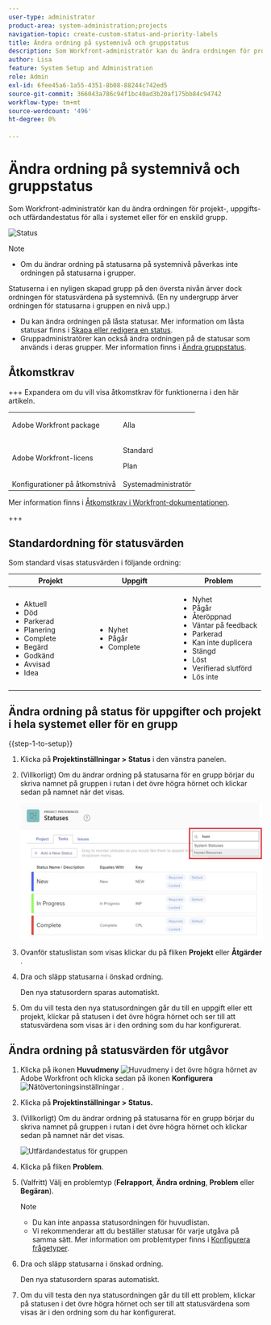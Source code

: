 ```yaml
---
user-type: administrator
product-area: system-administration;projects
navigation-topic: create-custom-status-and-priority-labels
title: Ändra ordning på systemnivå och gruppstatus
description: Som Workfront-administratör kan du ändra ordningen för projekt-, uppgifts- och utfärdandestatus för alla i systemet eller för en enskild grupp.
author: Lisa
feature: System Setup and Administration
role: Admin
exl-id: 6fee45a6-1a55-4351-8b08-88244c742ed5
source-git-commit: 366043a786c94f1bc40ad3b20af175bb84c94742
workflow-type: tm+mt
source-wordcount: '496'
ht-degree: 0%

---
```


# Ändra ordning på systemnivå och gruppstatus

Som Workfront-administratör kan du ändra ordningen för projekt-, uppgifts- och utfärdandestatus för alla i systemet eller för en enskild grupp.

<!--The system version of this snippet mentions a single group because a sysadmin call also reorder statuses there. Group admin version of this article is still needed.-->

![Status](assets/statuses.png)

>[!NOTE]
>
>* Om du ändrar ordning på statusarna på systemnivå påverkas inte ordningen på statusarna i grupper.
>
>  Statuserna i en nyligen skapad grupp på den översta nivån ärver dock ordningen för statusvärdena på systemnivå. (En ny undergrupp ärver ordningen för statusarna i gruppen en nivå upp.)
>
>* Du kan ändra ordningen på låsta statusar. Mer information om låsta statusar finns i [Skapa eller redigera en status](../../../administration-and-setup/customize-workfront/creating-custom-status-and-priority-labels/create-or-edit-a-status.md).
>* Gruppadministratörer kan också ändra ordningen på de statusar som används i deras grupper. Mer information finns i [Ändra gruppstatus](../../../administration-and-setup/manage-groups/manage-group-statuses/reorder-group-statuses-from-groups-area.md).
>

## Åtkomstkrav

+++ Expandera om du vill visa åtkomstkrav för funktionerna i den här artikeln.

<table style="table-layout:auto"> 
 <col> 
 <col> 
 <tbody> 
  <tr> 
   <td>Adobe Workfront package</td> 
   <td><p>Alla</p></td> 
  </tr> 
  <tr> 
   <td>Adobe Workfront-licens</td> 
   <td><p>Standard</p>
       <p>Plan</p></td>
  </tr> 
  <tr> 
   <td>Konfigurationer på åtkomstnivå</td> 
   <td>Systemadministratör</td> 
  </tr> 
 </tbody> 
</table>

Mer information finns i [Åtkomstkrav i Workfront-dokumentationen](/help/quicksilver/administration-and-setup/add-users/access-levels-and-object-permissions/access-level-requirements-in-documentation.md).

+++

## Standardordning för statusvärden

Som standard visas statusvärden i följande ordning:

<table style="table-layout:auto"> 
 <col> 
 <col> 
 <col> 
 <thead> 
  <tr> 
   <th width="33.33%">Projekt</th> 
   <th width="33.33%">Uppgift</th> 
   <th width="33.33%">Problem</th> 
  </tr> 
 </thead> 
 <tbody> 
  <tr> 
   <td> 
    <ul> 
     <li>Aktuell</li> 
     <li>Död</li> 
     <li> Parkerad </li> 
     <li> Planering </li> 
     <li> Complete </li> 
     <li> Begärd </li> 
     <li> Godkänd </li> 
     <li> Avvisad </li> 
     <li> Idea </li> 
    </ul> </td> 
   <td> 
    <ul> 
     <li>Nyhet</li> 
     <li>Pågår</li> 
     <li>Complete</li> 
    </ul> </td> 
   <td> 
    <ul> 
     <li>Nyhet</li> 
     <li>Pågår</li> 
     <li>Återöppnad</li> 
     <li>Väntar på feedback</li> 
     <li>Parkerad</li> 
     <li>Kan inte duplicera</li> 
     <li>Stängd</li> 
     <li>Löst</li> 
     <li>Verifierad slutförd</li> 
     <li>Lös inte</li> 
    </ul> </td> 
  </tr> 
 </tbody> 
</table>

## Ändra ordning på status för uppgifter och projekt i hela systemet eller för en grupp

{{step-1-to-setup}}

1. Klicka på **Projektinställningar > Status** i den vänstra panelen.
1. (Villkorligt) Om du ändrar ordning på statusarna för en grupp börjar du skriva namnet på gruppen i rutan i det övre högra hörnet och klickar sedan på namnet när det visas.

   ![Systemstatus](assets/system-statuses-in-upper-rt-corner-group.jpg)

1. Ovanför statuslistan som visas klickar du på fliken **Projekt** eller **Åtgärder** .

1. Dra och släpp statusarna i önskad ordning.

   Den nya statusordern sparas automatiskt.

1. Om du vill testa den nya statusordningen går du till en uppgift eller ett projekt, klickar på statusen i det övre högra hörnet och ser till att statusvärdena som visas är i den ordning som du har konfigurerat.

## Ändra ordning på statusvärden för utgåvor

1. Klicka på ikonen **Huvudmeny** ![Huvudmeny](assets/main-menu-icon.png) i det övre högra hörnet av Adobe Workfront och klicka sedan på ikonen **Konfigurera** ![Nätövertoningsinställningar](assets/gear-icon-settings.png) .

1. Klicka på **Projektinställningar > Status.**
1. (Villkorligt) Om du ändrar ordning på statusarna för en grupp börjar du skriva namnet på gruppen i rutan i det övre högra hörnet och klickar sedan på namnet när det visas.

   ![Utfärdandestatus för gruppen](assets/issue-statuses-group-name.png)

1. Klicka på fliken **Problem**.
1. (Valfritt) Välj en problemtyp (**Felrapport**, **Ändra ordning**, **Problem** eller **Begäran**).

   >[!NOTE]
   >
   >* Du kan inte anpassa statusordningen för huvudlistan.
   >* Vi rekommenderar att du beställer statusar för varje utgåva på samma sätt. Mer information om problemtyper finns i [Konfigurera frågetyper](../../../administration-and-setup/set-up-workfront/configure-system-defaults/configure-request-types.md).

1. Dra och släpp statusarna i önskad ordning.

   Den nya statusordern sparas automatiskt.

1. Om du vill testa den nya statusordningen går du till ett problem, klickar på statusen i det övre högra hörnet och ser till att statusvärdena som visas är i den ordning som du har konfigurerat.
